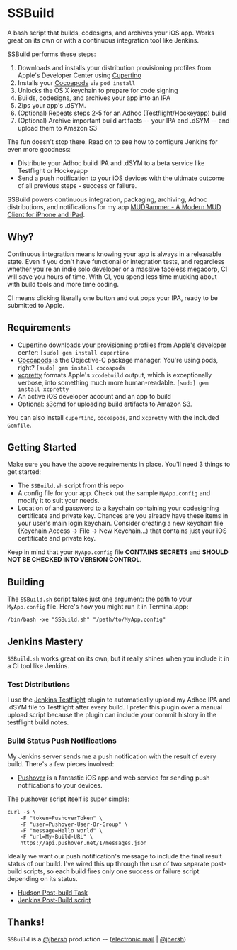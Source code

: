 # SSBuild

A bash script that builds, codesigns, and archives your iOS app. Works great on its own or with a continuous integration tool like Jenkins.

SSBuild performs these steps:

1. Downloads and installs your distribution provisioning profiles from Apple's Developer Center using [Cupertino](https://github.com/nomad/cupertino)
2. Installs your [Cocoapods](http://cocoapods.org) via `pod install`
3. Unlocks the OS X keychain to prepare for code signing
4. Builds, codesigns, and archives your app into an IPA
5. Zips your app's .dSYM.
6. (Optional) Repeats steps 2-5 for an Adhoc (Testflight/Hockeyapp) build
7. (Optional) Archive important build artifacts -- your IPA and .dSYM -- and upload them to Amazon S3

The fun doesn't stop there. Read on to see how to configure Jenkins for even more goodness:

* Distribute your Adhoc build IPA and .dSYM to a beta service like Testflight or Hockeyapp
* Send a push notification to your iOS devices with the ultimate outcome of all previous steps - success or failure.

SSBuild powers continuous integration, packaging, archiving, Adhoc distributions, and notifications for my app [MUDRammer - A Modern MUD Client for iPhone and iPad](https://itunes.apple.com/us/app/mudrammer-a-modern-mud-client/id597157072?mt=8).


## Why?

Continuous integration means knowing your app is always in a releasable state. Even if you don't have functional or integration tests, and regardless whether you're an indie solo developer or a massive faceless megacorp, CI will save you hours of time. With CI, you spend less time mucking about with build tools and more time coding.

CI means clicking literally one button and out pops your IPA, ready to be submitted to Apple.

## Requirements

* [Cupertino](https://github.com/nomad/cupertino) downloads your provisioning profiles from Apple's developer center: `[sudo] gem install cupertino`
* [Cocoapods](http://cocoapods.org) is the Objective-C package manager. You're using pods, right? `[sudo] gem install cocoapods`
* [xcpretty](https://github.com/mneorr/XCPretty) formats Apple's `xcodebuild` output, which is exceptionally verbose, into something much more human-readable. `[sudo] gem install xcpretty`
* An active iOS developer account and an app to build
* Optional: [s3cmd](http://s3tools.org/s3cmd) for uploading build artifacts to Amazon S3.

You can also install `cupertino`, `cocoapods`, and `xcpretty` with the included `Gemfile`.


## Getting Started

Make sure you have the above requirements in place. You'll need 3 things to get started:

* The `SSBuild.sh` script from this repo
* A config file for your app. Check out the sample `MyApp.config` and modify it to suit your needs.
* Location of and password to a keychain containing your codesigning certificate and private key. Chances are you already have these items in your user's main login keychain. Consider creating a new keychain file (Keychain Access -> File -> New Keychain...) that contains just your iOS certificate and private key.

Keep in mind that your `MyApp.config` file **CONTAINS SECRETS** and **SHOULD NOT BE CHECKED INTO VERSION CONTROL**.


## Building

The `SSBuild.sh` script takes just one argument: the path to your `MyApp.config` file. Here's how you might run it in Terminal.app:

```
/bin/bash -xe "SSBuild.sh" "/path/to/MyApp.config"
```

## Jenkins Mastery

`SSBuild.sh` works great on its own, but it really shines when you include it in a CI tool like Jenkins.

### Test Distributions

I use the [Jenkins Testflight](https://wiki.jenkins-ci.org/display/JENKINS/Testflight+Plugin) plugin to automatically upload my Adhoc IPA and .dSYM file to Testflight after every build. I prefer this plugin over a manual upload script because the plugin can include your commit history in the testflight build notes.

### Build Status Push Notifications

My Jenkins server sends me a push notification with the result of every build. There's a few pieces involved:

* [Pushover](https://pushover.net/) is a fantastic iOS app and web service for sending push notifications to your devices.

The pushover script itself is super simple:

```
curl -s \
	-F "token=PushoverToken" \
	-F "user=Pushover-User-Or-Group" \
	-F "message=Hello world" \
	-F "url=My-Build-URL" \
	https://api.pushover.net/1/messages.json
```

Ideally we want our push notification's message to include the final result status of our build. I've wired this up through the use of two separate post-build scripts, so each build fires only one success or failure script depending on its status.

* [Hudson Post-build Task](http://wiki.hudson-ci.org/display/HUDSON/Post+build+task)
* [Jenkins Post-Build script](http://wiki.jenkins-ci.org/display/JENKINS/PostBuildScript+Plugin)

## Thanks!

`SSBuild` is a [@jhersh](https://github.com/jhersh) production -- ([electronic mail](mailto:jon@her.sh) | [@jhersh](https://twitter.com/jhersh))